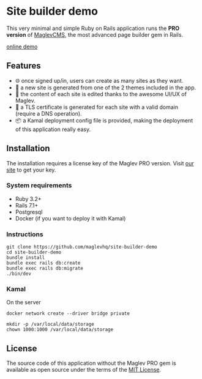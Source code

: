 # Site builder demo

This very minimal and simple Ruby on Rails application runs the **PRO version** of [MaglevCMS](https://www.maglev.dev), the most advanced page builder gem in Rails.

[online demo](https://demo-pro.maglev.dev)

## Features

- 🌐 once signed up/in, users can create as many sites as they want.
- 🎨 a new site is generated from one of the 2 themes included in the app.
- 🤩 the content of each site is edited thanks to the awesome UI/UX of Maglev.
- 🔐 a TLS certificate is generated for each site with a valid domain (require a DNS operation).
- 📦 a Kamal deployment config file is provided, making the deployment of this application really easy.

## Installation

The installation requires a license key of the Maglev PRO version. Visit [our site](https://www.maglev.dev/pricing) to get your key.

### System requirements

- Ruby 3.2+
- Rails 7.1+
- Postgresql
- Docker (if you want to deploy it with Kamal)

### Instructions

```code
git clone https://github.com/maglevhq/site-builder-demo
cd site-builder-demo
bundle install
bundle exec rails db:create
bundle exec rails db:migrate
./bin/dev
```

### Kamal

On the server

```
docker network create --driver bridge private
```

```
mkdir -p /var/local/data/storage
chown 1000:1000 /var/local/data/storage
```

## License

The source code of this application without the Maglev PRO gem is available as open source under the terms of the [MIT License](https://opensource.org/licenses/MIT).


